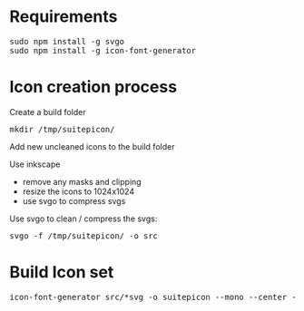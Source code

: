 # Requirements
<pre>
sudo npm install -g svgo
sudo npm install -g icon-font-generator
</pre>

# Icon creation process
Create a build folder

<pre>
mkdir /tmp/suitepicon/
</pre>

Add new uncleaned icons to the build folder 

Use inkscape
* remove any masks and clipping
* resize the icons to 1024x1024
* use svgo  to compress svgs

Use svgo to clean / compress the svgs:

<pre>
svgo -f /tmp/suitepicon/ -o src
</pre>

# Build Icon set

<pre>
icon-font-generator src/*svg -o suitepicon --mono --center -p suitepicon --csspath suitepicon/suitepicon-glyphs.scss --csstp templates/css.hbs  --htmlpath index.html --htmtp templates/html.hbs --name suitepicon 
</pre>
